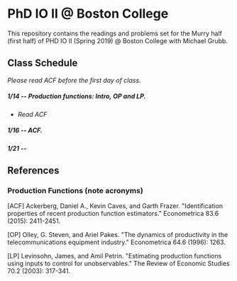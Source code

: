 # PhD IO II @ Boston College
This repository contains the readings and problems set for the Murry half (first half) of PHD IO II (Spring 2019) @ Boston College with Michael Grubb. 


## Class Schedule

*Please read ACF before the first day of class.* 

##### 1/14 -- Production functions: Intro, OP and LP. 
* *Read ACF* 

##### 1/16 -- ACF. 

##### 1/21 --  





## References 

### Production Functions (note acronyms)

[ACF] Ackerberg, Daniel A., Kevin Caves, and Garth Frazer. "Identification properties of recent production function estimators." Econometrica 83.6 (2015): 2411-2451.

[OP] Olley, G. Steven, and Ariel Pakes. "The dynamics of productivity in the telecommunications equipment industry." Econometrica 64.6 (1996): 1263.

[LP] Levinsohn, James, and Amil Petrin. "Estimating production functions using inputs to control for unobservables." The Review of Economic Studies 70.2 (2003): 317-341.
<!--stackedit_data:
eyJoaXN0b3J5IjpbLTExMTQxMzMwMDFdfQ==
-->